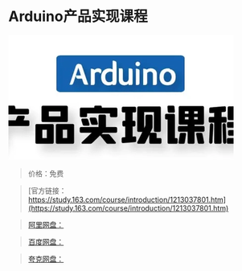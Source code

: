 # Arduino产品实现课程

![img](../../../assets/study163/free/9d6457bc7dcc473096ac2327135c23b7.png)

> 价格：免费

> [官方链接：https://study.163.com/course/introduction/1213037801.htm](https://study.163.com/course/introduction/1213037801.htm)

> [阿里网盘：]()

> [百度网盘：]()

> [夸克网盘：]()
